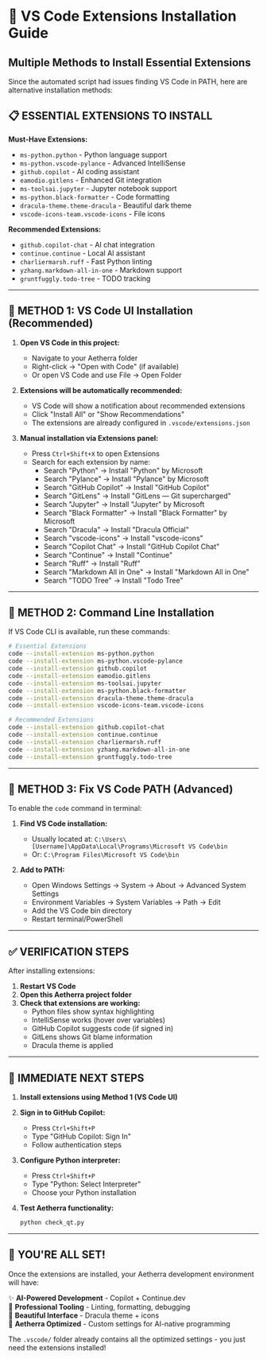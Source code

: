 # 🚀 VS Code Extensions Installation Guide
## Multiple Methods to Install Essential Extensions

Since the automated script had issues finding VS Code in PATH, here are alternative installation methods:

## 📋 **ESSENTIAL EXTENSIONS TO INSTALL**

**Must-Have Extensions:**
- `ms-python.python` - Python language support
- `ms-python.vscode-pylance` - Advanced IntelliSense  
- `github.copilot` - AI coding assistant
- `eamodio.gitlens` - Enhanced Git integration
- `ms-toolsai.jupyter` - Jupyter notebook support
- `ms-python.black-formatter` - Code formatting
- `dracula-theme.theme-dracula` - Beautiful dark theme
- `vscode-icons-team.vscode-icons` - File icons

**Recommended Extensions:**
- `github.copilot-chat` - AI chat integration
- `continue.continue` - Local AI assistant
- `charliermarsh.ruff` - Fast Python linting
- `yzhang.markdown-all-in-one` - Markdown support
- `gruntfuggly.todo-tree` - TODO tracking

---

## 🔧 **METHOD 1: VS Code UI Installation (Recommended)**

1. **Open VS Code in this project:**
   - Navigate to your Aetherra folder
   - Right-click → "Open with Code" (if available)
   - Or open VS Code and use File → Open Folder

2. **Extensions will be automatically recommended:**
   - VS Code will show a notification about recommended extensions
   - Click "Install All" or "Show Recommendations"
   - The extensions are already configured in `.vscode/extensions.json`

3. **Manual installation via Extensions panel:**
   - Press `Ctrl+Shift+X` to open Extensions
   - Search for each extension by name:
     - Search "Python" → Install "Python" by Microsoft
     - Search "Pylance" → Install "Pylance" by Microsoft
     - Search "GitHub Copilot" → Install "GitHub Copilot"
     - Search "GitLens" → Install "GitLens — Git supercharged"
     - Search "Jupyter" → Install "Jupyter" by Microsoft
     - Search "Black Formatter" → Install "Black Formatter" by Microsoft
     - Search "Dracula" → Install "Dracula Official"
     - Search "vscode-icons" → Install "vscode-icons"
     - Search "Copilot Chat" → Install "GitHub Copilot Chat"
     - Search "Continue" → Install "Continue"
     - Search "Ruff" → Install "Ruff"
     - Search "Markdown All in One" → Install "Markdown All in One"
     - Search "TODO Tree" → Install "Todo Tree"

---

## 🔧 **METHOD 2: Command Line Installation**

If VS Code CLI is available, run these commands:

```bash
# Essential Extensions
code --install-extension ms-python.python
code --install-extension ms-python.vscode-pylance
code --install-extension github.copilot
code --install-extension eamodio.gitlens
code --install-extension ms-toolsai.jupyter
code --install-extension ms-python.black-formatter
code --install-extension dracula-theme.theme-dracula
code --install-extension vscode-icons-team.vscode-icons

# Recommended Extensions
code --install-extension github.copilot-chat
code --install-extension continue.continue
code --install-extension charliermarsh.ruff
code --install-extension yzhang.markdown-all-in-one
code --install-extension gruntfuggly.todo-tree
```

---

## 🔧 **METHOD 3: Fix VS Code PATH (Advanced)**

To enable the `code` command in terminal:

1. **Find VS Code installation:**
   - Usually located at: `C:\Users\[Username]\AppData\Local\Programs\Microsoft VS Code\bin`
   - Or: `C:\Program Files\Microsoft VS Code\bin`

2. **Add to PATH:**
   - Open Windows Settings → System → About → Advanced System Settings
   - Environment Variables → System Variables → Path → Edit
   - Add the VS Code bin directory
   - Restart terminal/PowerShell

---

## ✅ **VERIFICATION STEPS**

After installing extensions:

1. **Restart VS Code**
2. **Open this Aetherra project folder**
3. **Check that extensions are working:**
   - Python files show syntax highlighting
   - IntelliSense works (hover over variables)
   - GitHub Copilot suggests code (if signed in)
   - GitLens shows Git blame information
   - Dracula theme is applied

---

## 🎯 **IMMEDIATE NEXT STEPS**

1. **Install extensions using Method 1 (VS Code UI)**
2. **Sign in to GitHub Copilot:**
   - Press `Ctrl+Shift+P`
   - Type "GitHub Copilot: Sign In"
   - Follow authentication steps

3. **Configure Python interpreter:**
   - Press `Ctrl+Shift+P`
   - Type "Python: Select Interpreter"
   - Choose your Python installation

4. **Test Aetherra functionality:**
   ```bash
   python check_qt.py
   ```

---

## 🚀 **YOU'RE ALL SET!**

Once the extensions are installed, your Aetherra development environment will have:

✨ **AI-Powered Development** - Copilot + Continue.dev  
🔧 **Professional Tooling** - Linting, formatting, debugging  
🎨 **Beautiful Interface** - Dracula theme + icons  
🧬 **Aetherra Optimized** - Custom settings for AI-native programming  

The `.vscode/` folder already contains all the optimized settings - you just need the extensions installed!
